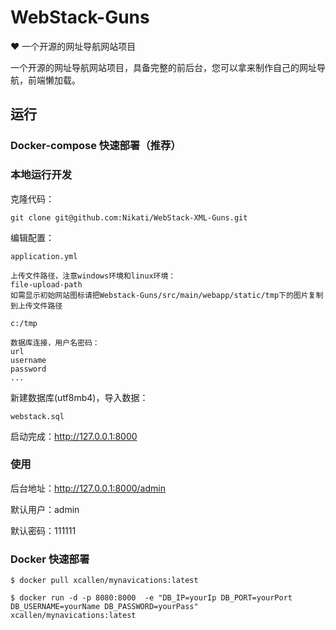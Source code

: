 # WebStack-Guns
 ❤️ 一个开源的网址导航网站项目

一个开源的网址导航网站项目，具备完整的前后台，您可以拿来制作自己的网址导航，前端懒加载。

## 运行

### Docker-compose 快速部署（推荐）



### 本地运行开发
克隆代码：

```shell
git clone git@github.com:Nikati/WebStack-XML-Guns.git
```

编辑配置：

```
application.yml
```

```
上传文件路径，注意windows环境和linux环境：
file-upload-path
如需显示初始网站图标请把Webstack-Guns/src/main/webapp/static/tmp下的图片复制到上传文件路径
```

```
c:/tmp

数据库连接，用户名密码：
url
username
password
...
```

新建数据库(utf8mb4)，导入数据：

```shell
webstack.sql
```

启动完成：http://127.0.0.1:8000

### 使用

后台地址：http://127.0.0.1:8000/admin

默认用户：admin

默认密码：111111

### Docker 快速部署
```shell
$ docker pull xcallen/mynavications:latest

$ docker run -d -p 8080:8000  -e "DB_IP=yourIp DB_PORT=yourPort DB_USERNAME=yourName DB_PASSWORD=yourPass" xcallen/mynavications:latest
```




